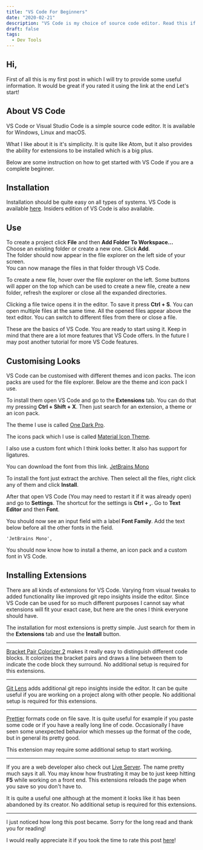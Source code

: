 ```yaml
---
title: "VS Code For Beginners"
date: "2020-02-21"
description: "VS Code is my choice of source code editor. Read this if you are want to start using it!"
draft: false
tags:
  - Dev Tools
---
```


## Hi,

First of all this is my first post in which I will try to provide some useful information. It would be great if you rated it using the link at the end Let's start!

## About VS Code

VS Code or Visual Studio Code is a simple source code editor. It is available for Windows, Linux and macOS.

What I like about it is it's simplicity. It is quite like Atom, but it also provides the ability for extensions to be installed which is a big plus.

Below are some instruction on how to get started with VS Code if you are a complete beginner.

## Installation

Installation should be quite easy on all types of systems. VS Code is available [here](https://code.visualstudio.com/). Insiders edition of VS Code is also available.

## Use

To create a project click **File** and then **Add Folder To Workspace...**  
Choose an existing folder or create a new one. Click **Add**.  
The folder should now appear in the file explorer on the left side of your screen.  
You can now manage the files in that folder through VS Code.

To create a new file, hover over the file explorer on the left. Some buttons will apper on the top which can be used to create a new file, create a new folder, refresh the explorer or close all the expanded directories.

Clicking a file twice opens it in the editor. To save it press **Ctrl + S**. You can open multiple files at the same time. All the opened files appear above the text editor. You can switch to different files from there or close a file.

These are the basics of VS Code. You are ready to start using it. Keep in mind that there are a lot more features that VS Code offers. In the future I may post another tutorial for more VS Code features.

## Customising Looks

VS Code can be customised with different themes and icon packs. The icon packs are used for the file explorer. Below are the theme and icon pack I use.

To install them open VS Code and go to the **Extensions** tab. You can do that my pressing **Ctrl + Shift + X**. Then just search for an extension, a theme or an icon pack.

The theme I use is called [One Dark Pro](https://marketplace.visualstudio.com/items?itemName=zhuangtongfa.Material-theme).

The icons pack which I use is called [Material Icon Theme](https://marketplace.visualstudio.com/items?itemName=PKief.material-icon-theme).

I also use a custom font which I think looks better. It also has support for ligatures.

You can download the font from this link.
[JetBrains Mono](https://www.jetbrains.com/lp/mono/)

To install the font just extract the archive. Then select all the files, right click any of them and click **Install**.

After that open VS Code (You may need to restart it if it was already open) and go to **Settings**. The shortcut for the settings is **Ctrl + ,**. Go to **Text Editor** and then **Font**.

You should now see an input field with a label **Font Family**. Add the text below before all the other fonts in the field.

`'JetBrains Mono',`

You should now know how to install a theme, an icon pack and a custom font in VS Code.

## Installing Extensions

There are all kinds of extensions for VS Code. Varying from visual tweaks to added functionality like improved git repo insights inside the editor. Since VS Code can be used for so much different purposes I cannot say what extensions will fit your exact case, but here are the ones I think everyone should have.

The installation for most extensions is pretty simple. Just search for them in the **Extensions** tab and use the **Install** button.

---

[Bracket Pair Colorizer 2](https://marketplace.visualstudio.com/items?itemName=CoenraadS.bracket-pair-colorizer-2) makes it really easy to distinguish different code blocks. It colorizes the bracket pairs and draws a line between them to indicate the code block they surround. No additional setup is required for this extensions.

---

[Git Lens](https://marketplace.visualstudio.com/items?itemName=eamodio.gitlens) adds additional git repo insights inside the editor. It can be quite useful if you are working on a project along with other people. No additional setup is required for this extensions.

---

[Prettier](https://marketplace.visualstudio.com/items?itemName=esbenp.prettier-vscode) formats code on file save. It is quite useful for example if you paste some code or if you have a really long line of code. Occasionally I have seen some unexpected behavior which messes up the format of the code, but in general its pretty good.

This extension may require some additional setup to start working.

---

If you are a web developer also check out [Live Server](https://marketplace.visualstudio.com/items?itemName=ritwickdey.LiveServer). The name pretty much says it all. You may know how frustrating it may be to just keep hitting **F5** while working on a front end. This extensions reloads the page when you save so you don't have to.

It is quite a useful one although at the moment it looks like it has been abandoned by its creator. No additional setup is required for this extensions.

---

I just noticed how long this post became. Sorry for the long read and thank you for reading!

I would really appreciate it if you took the time to rate this post [here](https://forms.gle/7tiaBtfQyFMuAfuZ7)!
